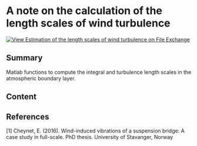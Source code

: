 # A note on the calculation of the length scales of wind turbulence

[![View Estimation of the length scales of wind turbulence on File Exchange](https://www.mathworks.com/matlabcentral/images/matlab-file-exchange.svg)](https://se.mathworks.com/matlabcentral/fileexchange/108944-estimation-of-the-length-scales-of-wind-turbulence)


## Summary
Matlab functions to compute the integral and turbulence length scales in the atmospheric boundary layer.


## Content



## References

[1] Cheynet, E. (2016). Wind-induced vibrations of a suspension bridge: A case study in full-scale. PhD thesis. University of Stavanger, Norway
